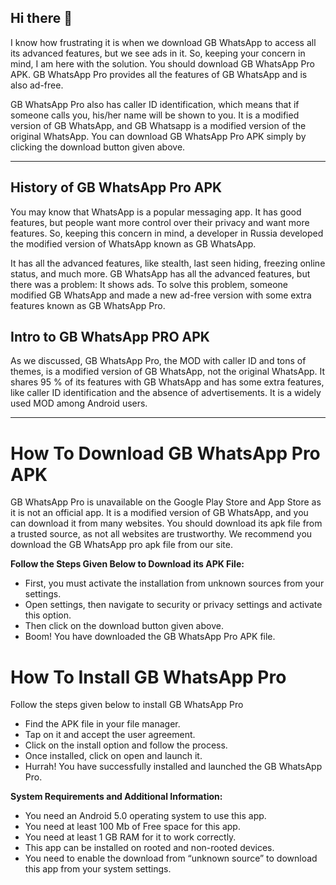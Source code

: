## Hi there 👋

I know how frustrating it is when we download GB WhatsApp to access all its advanced features, but we see ads in it. So, keeping your concern in mind, I am here with the solution. You should download GB WhatsApp Pro APK. GB WhatsApp Pro provides all the features of GB WhatsApp and is also ad-free.

GB WhatsApp Pro also has caller ID identification, which means that if someone calls you, his/her name will be shown to you. It is a modified version of GB WhatsApp, and GB Whatsapp is a modified version of the original WhatsApp. You can download GB WhatsApp Pro APK simply by clicking the download button given above.

---

## History of GB WhatsApp Pro APK
You may know that WhatsApp is a popular messaging app. It has good features, but people want more control over their privacy and want more features. So, keeping this concern in mind, a developer in Russia developed the modified version of WhatsApp known as GB WhatsApp.

It has all the advanced features, like stealth, last seen hiding, freezing online status, and much more. GB WhatsApp has all the advanced features, but there was a problem: It shows ads. To solve this problem, someone modified GB WhatsApp and made a new ad-free version with some extra features known as GB WhatsApp Pro.

## Intro to GB WhatsApp PRO APK
As we discussed, GB WhatsApp Pro, the MOD with caller ID and tons of themes, is a modified version of GB WhatsApp, not the original WhatsApp. It shares 95 % of its features with GB WhatsApp and has some extra features, like caller ID identification and the absence of advertisements. It is a widely used MOD among Android users.

---

# How To Download GB WhatsApp Pro APK
GB WhatsApp Pro is unavailable on the Google Play Store and App Store as it is not an official app. It is a modified version of GB WhatsApp, and you can download it from many websites. You should download its apk file from a trusted source, as not all websites are trustworthy. We recommend you download the GB WhatsApp pro apk file from our site.

**Follow the Steps Given Below to Download its APK File:**

- First, you must activate the installation from unknown sources from your settings.
- Open settings, then navigate to security or privacy settings and activate this option.
- Then click on the download button given above.
- Boom! You have downloaded the GB WhatsApp Pro APK file.

# How To Install GB WhatsApp Pro

Follow the steps given below to install GB WhatsApp Pro

- Find the APK file in your file manager.
- Tap on it and accept the user agreement.
- Click on the install option and follow the process.
- Once installed, click on open and launch it.
- Hurrah! You have successfully installed and launched the GB WhatsApp Pro.

**System Requirements and Additional Information:**

- You need an Android 5.0 operating system to use this app.
- You need at least 100 Mb of Free space for this app.
- You need at least 1 GB RAM for it to work correctly.
- This app can be installed on rooted and non-rooted devices.
- You need to enable the download from “unknown source” to download this app from your system settings.
